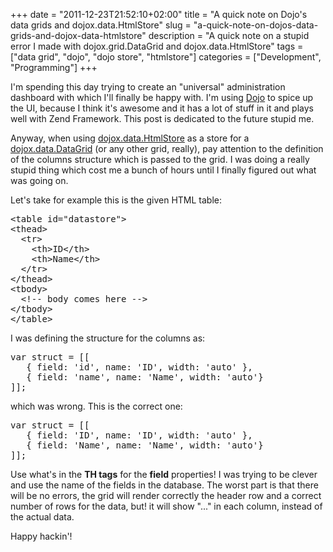 +++
date = "2011-12-23T21:52:10+02:00"
title = "A quick note on Dojo's data grids and dojox.data.HtmlStore"
slug = "a-quick-note-on-dojos-data-grids-and-dojox-data-htmlstore"
description = "A quick note on a stupid error I made with dojox.grid.DataGrid and dojox.data.HtmlStore"
tags = ["data grid", "dojo", "dojo store", "htmlstore"]
categories = ["Development", "Programming"]
+++
<p>I'm spending this day trying to create an "universal" administration dashboard with which I'll finally be happy with. I'm using <a href="http://dojotoolkit.org/">Dojo</a> to spice up the UI, because I think it's awesome and it has a lot of stuff in it and plays well with Zend Framework. This post is dedicated to the future stupid me.</p>
<p>Anyway, when using <a href="http://dojotoolkit.org/reference-guide/dojox/data/HtmlStore.html#dojox-data-htmlstore">dojox.data.HtmlStore</a> as a store for a <a href="http://dojotoolkit.org/reference-guide/dojox/grid/DataGrid.html#dojox-grid-datagrid">dojox.data.DataGrid</a> (or any other grid, really), pay attention to the definition of the columns structure which is passed to the grid. I was doing a really stupid thing which cost me a bunch of hours until I finally figured out what was going on.</p>
<p>Let's take for example this is the given HTML table:</p>
<pre name="code" class="php">
&lt;table id="datastore"&gt;
&lt;thead&gt;
  &lt;tr&gt;
    &lt;th&gt;ID&lt;/th&gt;
    &lt;th&gt;Name&lt;/th&gt;
  &lt;/tr&gt;
&lt;/thead&gt;
&lt;tbody&gt;
  &lt;!-- body comes here --&gt;
&lt;/tbody&gt;
&lt;/table&gt;
</pre>
<p>I was defining the structure for the columns as:</p>
<pre name="code" class="php">
var struct = [[
   { field: 'id', name: 'ID', width: 'auto' },
   { field: 'name', name: 'Name', width: 'auto'}
]];
</pre>
<p>which was wrong. This is the correct one:</p>
<pre name="code" class="php">
var struct = [[
   { field: 'ID', name: 'ID', width: 'auto' },
   { field: 'Name', name: 'Name', width: 'auto'}
]];
</pre>
<p>Use what's in the <strong>TH tags</strong> for the <strong>field</strong> properties! I was trying to be clever and use the name of the fields in the database. The worst part is that there will be no errors, the grid will render correctly the header row and a correct number of rows for the data, but! it will show "..." in each column, instead of the actual data.</p>
<p>Happy hackin'!</p>
